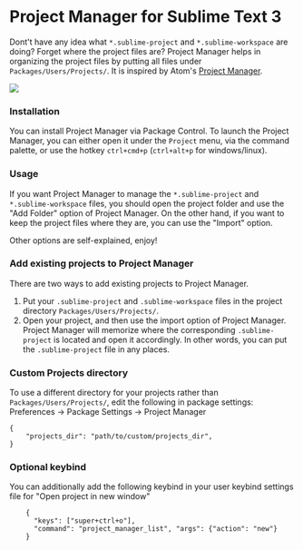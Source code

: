 Project Manager for Sublime Text 3
===

Dont't have any idea what `*.sublime-project` and `*.sublime-workspace` are doing? Forget where the project files are? Project Manager helps in organizing the project files by putting all files under `Packages/Users/Projects/`. It is inspired by Atom's [Project Manager](https://atom.io/packages/project-manager).

![](https://raw.githubusercontent.com/randy3k/Project-Manager/master/pm.png)

### Installation

You can install Project Manager via Package Control. To launch the Project Manager, you can either open it under the `Project` menu, via the command palette, or use the hotkey `ctrl+cmd+p` (`ctrl+alt+p` for windows/linux).

### Usage
If you want Project Manager to manage the `*.sublime-project` and `*.sublime-workspace` files, you should open the project folder and use the "Add Folder" option of Project Manager. On the other hand, if you want to keep the project files where they are, you can use the "Import" option.

Other options are self-explained, enjoy!

### Add existing projects to Project Manager

There are two ways to add existing projects to Project Manager.

1. Put your `.sublime-project` and `.sublime-workspace` files in the project directory `Packages/Users/Projects/`.
2. Open your project, and then use the import option of Project Manager. Project Manager will memorize where the corresponding `.sublime-project` is located and open it accordingly. In other words, you can put the `.sublime-project` file in any places.

### Custom Projects directory

To use a different directory for your projects rather than `Packages/Users/Projects/`, edit the following in package settings: Preferences -> Package Settings -> Project Manager

```
{
    "projects_dir": "path/to/custom/projects_dir",
}
```

### Optional keybind
You can additionally add the following keybind in your user keybind settings file for "Open project in new window"

```
    {
      "keys": ["super+ctrl+o"],
      "command": "project_manager_list", "args": {"action": "new"}
    }
```
